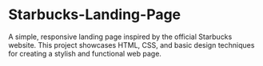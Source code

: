 # Starbucks-Landing-Page
A simple, responsive landing page inspired by the official Starbucks website. This project showcases HTML, CSS, and basic design techniques for creating a stylish and functional web page.
